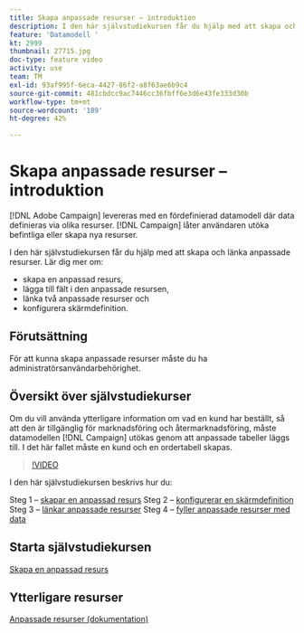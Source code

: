 ```yaml
---
title: Skapa anpassade resurser – introduktion
description: I den här självstudiekursen får du hjälp med att skapa och länka anpassade resurser.
feature: 'Datamodell '
kt: 2999
thumbnail: 27715.jpg
doc-type: feature video
activity: use
team: TM
exl-id: 93af995f-6eca-4427-86f2-a8f63ae6b9c4
source-git-commit: 481cbdcc9ac7446cc36fbff6e3d6e43fe333d30b
workflow-type: tm+mt
source-wordcount: '189'
ht-degree: 42%

---
```


# Skapa anpassade resurser – introduktion

[!DNL Adobe Campaign] levereras med en fördefinierad datamodell där data definieras via olika resurser. [!DNL Campaign] låter användaren utöka befintliga eller skapa nya resurser.

I den här självstudiekursen får du hjälp med att skapa och länka anpassade resurser.
Lär dig mer om:

* skapa en anpassad resurs,
* lägga till fält i den anpassade resursen,
* länka två anpassade resurser och
* konfigurera skärmdefinition.

## Förutsättning

För att kunna skapa anpassade resurser måste du ha administratörsanvändarbehörighet.

## Översikt över självstudiekurser

Om du vill använda ytterligare information om vad en kund har beställt, så att den är tillgänglig för marknadsföring och återmarknadsföring, måste datamodellen [!DNL Campaign] utökas genom att anpassade tabeller läggs till. I det här fallet måste en kund och en ordertabell skapas.

>[!VIDEO](https://video.tv.adobe.com/v/27715?quality=9)

I den här självstudiekursen beskrivs hur du:

Steg 1 – [skapar en anpassad resurs](./creating-a-custom-resource.md)
Steg 2 – [konfigurerar en skärmdefinition](./configuring-a-screen-definition-for-a-custom-resource.md)
Steg 3 – [länkar anpassade resurser](./linking-custom-resources.md)
Steg 4 – [fyller anpassade resurser med data](./populate-custom-resources-with-data.md)

## Starta självstudiekursen

[Skapa en anpassad resurs](./creating-a-custom-resource.md)

## Ytterligare resurser

[Anpassade resurser (dokumentation)](https://experienceleague.adobe.com/docs/campaign-standard/using/working-with-apis/global-concepts/custom-resources.html?lang=sv)
